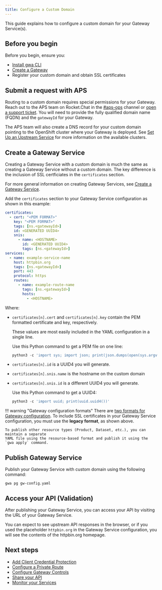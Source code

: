 ```yaml
---
title: Configure a Custom Domain
---
```


<!-- overview -->

This guide explains how to configure a custom domain for your Gateway Service(s).

<!-- prerequisites -->

## Before you begin

Before you begin, ensure you:

- [Install gwa CLI](/how-to/gwa-install.md)
- [Create a Gateway](/how-to/create-gateway.md)
- Register your custom domain and obtain SSL certificates

<!-- steps -->

## Submit a request with APS

Routing to a custom domain requires special permissions for your Gateway. Reach
out to the APS team on Rocket.Chat in the
[#aps-ops](https://chat.developer.gov.bc.ca/channel/aps-ops) channel or [open a
support
ticket](https://dpdd.atlassian.net/servicedesk/customer/portal/1/group/2). You will need to provide the fully qualified domain name (FQDN) and the `gatewayId` for your Gateway.

The APS team will also create a DNS record for your custom domain pointing to
the OpenShift cluster where your Gateway is deployed. See [Set Up an Upstream
Service](/how-to/upstream-services) for more information on the available
clusters.

## Create a Gateway Service

Creating a Gateway Service with a custom domain is much the same as creating a
Gateway Service without a custom domain. The key difference is the inclusion of
SSL certficiates in the `certificates` section.

For more general information on creating Gateway Services, see [Create a Gateway Service](/how-to/create-gateway-service.md).

Add the `certificates` section to your Gateway Service configuration as shown in this example:

```yaml
certificates:
  - cert: "<PEM FORMAT>"
    key: "<PEM FORMAT>"
    tags: [ns.<gatewayId>]
    id: <GENERATED UUID4>
    snis:
      - name: <HOSTNAME>
        id: <GENERATED UUID4>
        tags: [ns.<gatewayId>]
services:
  - name: example-service-name
    host: httpbin.org
    tags: [ns.<gatewayId>]
    port: 443
    protocol: https
    routes:
      - name: example-route-name
        tags: [ns.<gatewayId>]
        hosts:
          - <HOSTNAME>
```

Where:

- `certificates[n].cert` and `certificates[n].key` contain the PEM formatted certificate and key, respectively.

  These values are most easily included in the YAML configuration in a single line. 
  
  Use this Python command to get a PEM file on one line:
    
    ```python linenums="0"
    python3 -c 'import sys; import json; print(json.dumps(open(sys.argv[1]).read()))' my.pem
    ```

- `certificates[n].id` is a UUID4 you will generate.
- `certificates[n].snis.name` is the hostname on the custom domain
- `certificates[n].snis.id` is a different UUID4 you will generate.

  Use this Python command to get a UUID4:
    
  ```python linenums="0"
  python3 -c 'import uuid; print(uuid.uuid4())'
  ```

!!! warning "Gateway configuration formats"
    There are [two formats for Gateway configuration](/concepts/gateway-config.md#gateway-configuration-formats).
    To include SSL certificates in your Gateway Service configuration, you must use the **legacy format**, as shown above.   

    To publish other resource types (Product, Dataset, etc.), you can maintain a separate 
    YAML file using the resource-based format and publish it using the `gwa apply` command. 

## Publish Gateway Service

Publish your Gateway Service with custom domain using the following command:

```shell linenums="0"
gwa pg gw-config.yaml
```

## Access your API (Validation)

After publishing your Gateway Service, you can access your API by visiting the URL of your Gateway Service.

You can expect to see upstream API responses in the browser, or if you used the placeholder `httpbin.org` in the Gateway Service configuration, you will see the contents of the httpbin.org homepage.

<!-- whatsnext -->

## Next steps

- [Add Client Credential Protection](/how-to/client-cred-flow.md)
- [Configure a Private Route](/how-to/private-route.md)
- [Configure Gateway Controls](/how-to/COMMON-CONFIG.md)
- [Share your API](/how-to/api-discovery.md)
- [Monitor your Services](/how-to/monitoring.md)
